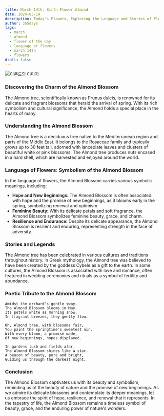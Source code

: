 ```yaml
---
title: March 14th, Birth Flower Almond
date: 2024-03-14
description: Today's Flowers, Exploring the Language and Stories of Flowers Almond
author: 365days
tags:
  - march
  - almond
  - flower of the day
  - language of flowers
  - march 14th
  - flowers
draft: false
---
```


![아몬드의 이미지](https://cdn.pixabay.com/photo/2020/03/15/13/11/almond-tree-4933573_1280.jpg#center)

### Discovering the Charm of the Almond Blossom

The Almond tree, scientifically known as Prunus dulcis, is renowned for its delicate and fragrant blossoms that herald the arrival of spring. With its rich symbolism and cultural significance, the Almond holds a special place in the hearts of many.

### Understanding the Almond Blossom

The Almond tree is a deciduous tree native to the Mediterranean region and parts of the Middle East. It belongs to the Rosaceae family and typically grows up to 30 feet tall, adorned with lanceolate leaves and clusters of beautiful white or pink blossoms. The Almond tree produces nuts encased in a hard shell, which are harvested and enjoyed around the world.

### Language of Flowers: Symbolism of the Almond Blossom

In the language of flowers, the Almond Blossom carries various symbolic meanings, including:

- **Hope and New Beginnings**: The Almond Blossom is often associated with hope and the promise of new beginnings, as it blooms early in the spring, symbolizing renewal and optimism.
- **Feminine Beauty**: With its delicate petals and soft fragrance, the Almond Blossom symbolizes feminine beauty, grace, and charm.
- **Resilience and Endurance**: Despite its delicate appearance, the Almond Blossom is resilient and enduring, representing strength in the face of adversity.

### Stories and Legends

The Almond tree has been celebrated in various cultures and traditions throughout history. In Greek mythology, the Almond tree was believed to have been created by the goddess Cybele as a gift to the earth. In some cultures, the Almond Blossom is associated with love and romance, often featured in wedding ceremonies and rituals as a symbol of fertility and abundance.

### Poetic Tribute to the Almond Blossom

	Amidst the orchard's gentle sway,
	The Almond Blossom blooms in May.
	Its petals white as morning snow,
	In fragrant breezes, they gently flow.
	
	Oh, Almond tree, with blossoms fair,
	You paint the springtime's sweetest air.
	With every bloom, a promise made,
	Of new beginnings, hopes displayed.
	
	In gardens lush and fields afar,
	The Almond Blossom shines like a star.
	A beacon of beauty, pure and bright,
	Guiding us through the darkest night.

### Conclusion

The Almond Blossom captivates us with its beauty and symbolism, reminding us of the beauty of nature and the promise of new beginnings. As we admire its delicate blossoms and contemplate its deeper meanings, let us embrace the spirit of hope, resilience, and renewal that it represents. In the tapestry of life, the Almond Blossom remains a timeless symbol of beauty, grace, and the enduring power of nature's wonders.